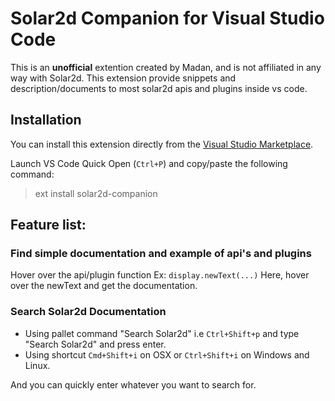 # Solar2d Companion for Visual Studio Code

This is an **unofficial** extention created by Madan, and is not affiliated in any way with Solar2d.
This extension provide snippets and description/documents to most solar2d apis and plugins inside vs code.

## Installation

You can install this extension directly from the [Visual Studio Marketplace](https://marketplace.visualstudio.com/items?itemName=m4adan.solar2d-companion).

Launch VS Code Quick Open (`Ctrl+P`) and copy/paste the following command:

> ext install solar2d-companion

## Feature list:

### Find simple documentation and example of api's and plugins

Hover over the api/plugin function Ex: `display.newText(...)` Here, hover over the newText and get the documentation.

### Search Solar2d Documentation

- Using pallet command "Search Solar2d" i.e `Ctrl+Shift+p` and type "Search Solar2d" and press enter.
- Using shortcut `Cmd+Shift+i` on OSX or `Ctrl+Shift+i` on Windows and Linux.

And you can quickly enter whatever you want to search for.
